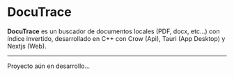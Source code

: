 # DocuTrace

**DocuTrace** es un buscador de documentos locales (PDF, docx, etc...) con índice invertido, desarrollado en C++ con Crow (Api), Tauri (App Desktop) y Nextjs (Web).

---

Proyecto aún en desarrollo...

